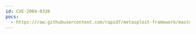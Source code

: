 ```yaml
---
id: CVE-2004-0326
pocs:
  - https://raw.githubusercontent.com/rapid7/metasploit-framework/master/modules/exploits/windows/proxy/proxypro_http_get.rb
---
```

